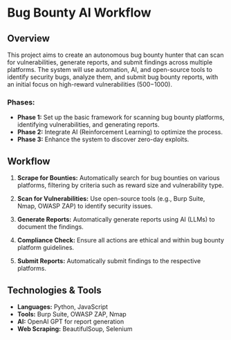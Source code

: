 # Bug Bounty AI Workflow

## Overview

This project aims to create an autonomous bug bounty hunter that can scan for vulnerabilities, generate reports, and submit findings across multiple platforms. The system will use automation, AI, and open-source tools to identify security bugs, analyze them, and submit bug bounty reports, with an initial focus on high-reward vulnerabilities ($500-$1000).

### Phases:
- **Phase 1:** Set up the basic framework for scanning bug bounty platforms, identifying vulnerabilities, and generating reports.
- **Phase 2:** Integrate AI (Reinforcement Learning) to optimize the process.
- **Phase 3:** Enhance the system to discover zero-day exploits.

## Workflow

1. **Scrape for Bounties:** Automatically search for bug bounties on various platforms, filtering by criteria such as reward size and vulnerability type.
   
2. **Scan for Vulnerabilities:** Use open-source tools (e.g., Burp Suite, Nmap, OWASP ZAP) to identify security issues.

3. **Generate Reports:** Automatically generate reports using AI (LLMs) to document the findings.

4. **Compliance Check:** Ensure all actions are ethical and within bug bounty platform guidelines.

5. **Submit Reports:** Automatically submit findings to the respective platforms.

## Technologies & Tools

- **Languages:** Python, JavaScript
- **Tools:** Burp Suite, OWASP ZAP, Nmap
- **AI:** OpenAI GPT for report generation
- **Web Scraping:** BeautifulSoup, Selenium
